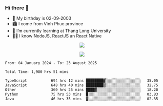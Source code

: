 ### Hi there 👋
- 🎂 My birthday is 02-09-2003
- 🏙️ I come from Vinh Phuc province
- 🌱 I’m currently learning at Thang Long University
- 🧑‍💻 I know NodeJS, ReactJS an React Native
<p align="center"><img src="https://github-readme-stats.vercel.app/api?username=tmquang0209&show_icons=true&theme=gradient"></p>
<p align="center"><img src="https://github-readme-stats.vercel.app/api/top-langs/?username=tmquang0209&hide=scss,css&langs_count=10"></p>
<!--START_SECTION:waka-->

```txt
From: 04 January 2024 - To: 23 August 2025

Total Time: 1,980 hrs 51 mins

TypeScript           694 hrs 12 mins ████████▓░░░░░░░░░░░░░░░░   35.05 %
JavaScript           648 hrs 40 mins ████████▒░░░░░░░░░░░░░░░░   32.75 %
Other                360 hrs 25 mins ████▓░░░░░░░░░░░░░░░░░░░░   18.20 %
Python               75 hrs 53 mins  █░░░░░░░░░░░░░░░░░░░░░░░░   03.83 %
Java                 46 hrs 35 mins  ▓░░░░░░░░░░░░░░░░░░░░░░░░   02.35 %
```

<!--END_SECTION:waka-->
